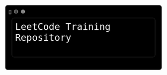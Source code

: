 <div style="background-color: black; color: white; border-radius: 8px; padding: 10px 20px; position: relative; font-family: monospace; max-width: 600px; border: 1px solid #333;">
    <div style="position: absolute; top: 10px; left: 10px;">
        🔴 🟡 🟢
    </div>
    <pre style="margin-top: 30px; white-space: pre-wrap; font-size: 30px; background-color: black; color: white; padding: 10px; border-radius: 8px; border: 1px solid #333;">
LeetCode Training Repository
    </pre>
</div>
